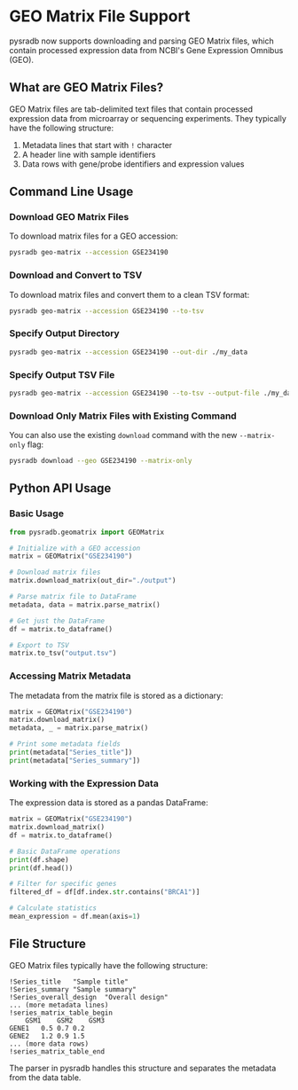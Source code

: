 # GEO Matrix File Support

pysradb now supports downloading and parsing GEO Matrix files, which contain processed expression data from NCBI's Gene Expression Omnibus (GEO).

## What are GEO Matrix Files?

GEO Matrix files are tab-delimited text files that contain processed expression data from microarray or sequencing experiments. They typically have the following structure:

1. Metadata lines that start with `!` character
2. A header line with sample identifiers
3. Data rows with gene/probe identifiers and expression values

## Command Line Usage

### Download GEO Matrix Files

To download matrix files for a GEO accession:

```bash
pysradb geo-matrix --accession GSE234190
```

### Download and Convert to TSV

To download matrix files and convert them to a clean TSV format:

```bash
pysradb geo-matrix --accession GSE234190 --to-tsv
```

### Specify Output Directory

```bash
pysradb geo-matrix --accession GSE234190 --out-dir ./my_data
```

### Specify Output TSV File

```bash
pysradb geo-matrix --accession GSE234190 --to-tsv --output-file ./my_data/expression_data.tsv
```

### Download Only Matrix Files with Existing Command

You can also use the existing `download` command with the new `--matrix-only` flag:

```bash
pysradb download --geo GSE234190 --matrix-only
```

## Python API Usage

### Basic Usage

```python
from pysradb.geomatrix import GEOMatrix

# Initialize with a GEO accession
matrix = GEOMatrix("GSE234190")

# Download matrix files
matrix.download_matrix(out_dir="./output")

# Parse matrix file to DataFrame
metadata, data = matrix.parse_matrix()

# Get just the DataFrame
df = matrix.to_dataframe()

# Export to TSV
matrix.to_tsv("output.tsv")
```

### Accessing Matrix Metadata

The metadata from the matrix file is stored as a dictionary:

```python
matrix = GEOMatrix("GSE234190")
matrix.download_matrix()
metadata, _ = matrix.parse_matrix()

# Print some metadata fields
print(metadata["Series_title"])
print(metadata["Series_summary"])
```

### Working with the Expression Data

The expression data is stored as a pandas DataFrame:

```python
matrix = GEOMatrix("GSE234190")
matrix.download_matrix()
df = matrix.to_dataframe()

# Basic DataFrame operations
print(df.shape)
print(df.head())

# Filter for specific genes
filtered_df = df[df.index.str.contains("BRCA1")]

# Calculate statistics
mean_expression = df.mean(axis=1)
```

## File Structure

GEO Matrix files typically have the following structure:

```
!Series_title	"Sample title"
!Series_summary	"Sample summary"
!Series_overall_design	"Overall design"
... (more metadata lines)
!series_matrix_table_begin
	GSM1	GSM2	GSM3
GENE1	0.5	0.7	0.2
GENE2	1.2	0.9	1.5
... (more data rows)
!series_matrix_table_end
```

The parser in pysradb handles this structure and separates the metadata from the data table.
